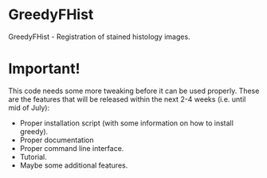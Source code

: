 # GreedyFHist
GreedyFHist - Registration of stained histology images.

# Important!

This code needs some more tweaking before it can be used properly. These are the features that will be released within the next 2-4 weeks (i.e. until mid of July):

- Proper installation script (with some information on how to install greedy).
- Proper documentation
- Proper command line interface.
- Tutorial.
- Maybe some additional features.
